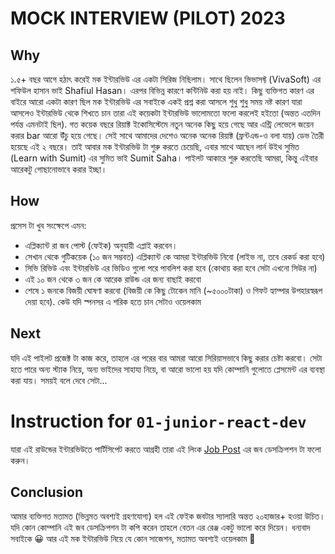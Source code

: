 # MOCK INTERVIEW (PILOT) 2023

## Why
১.৫+ বছর আগে হঠাৎ করেই মক ইন্টারভিউ এর একটা সিরিজ নিছিলাম। সাথে ছিলেন ভিভাসফ্ট (VivaSoft) এর শফিউল হাসান ভাই Shafiul Hasan। এরপর বিভিন্ন কারণে কন্টিনিউ করা হয় নাই। কিছু ব্যক্তিগত কারণ এর বাইরে আরো একটা কারণ ছিল মক ইন্টারভিউ এর সবাইকে একই প্রশ্ন করা আসলে শুধু শুধু সময় নষ্ট কারণ যারা আসলেও ইন্টারভিউ থেকে শিখতে চান তারা এই কয়েকটা ইন্টারভিউ ভালোমতো ফলো করলেই হইতো (অন্তত এতদিন পর্যন্ত এমনটাই ছিল).
গত কয়েক বছরে রিয়াক্ট ইকোসিস্টেমে নতুন অনেক কিছু হয়ে গেছে আর এন্ট্রি লেভেলে জয়েন করার bar আরো উঁচু হয়ে গেছে। সেই সাথে আমাদের দেশেও অনেক অনেক রিয়াক্ট (ফ্রন্টএন্ড-ও বলা যায়) ডেভ তৈরী হয়েছে এই ২ বছরে। তাই আবার মক ইন্টারভিউ টা শুরু করতে চেয়েছি, এবার সাথে আছেন লার্ন উইথ সুমিত (Learn with Sumit) এর সুমিত ভাই Sumit Saha।
পাইলট আকারে শুরু করতেছি আমরা, কিন্তু এইবার আরেকটু গোছানোভাবে করার ইচ্ছা।

## How
প্রসেস টা খুব সংক্ষেপে এমন:
- এপ্লিক্যান্ট রা জব পোস্ট (ফেইক) অনুযায়ী এপ্লাই করবেন।
- সেখান থেকে গুটিকয়েক (১০ জন সম্ভবত) এপ্লিক্যান্ট কে আমরা ইন্টারভিউ নিবো (লাইভ না, তবে রেকর্ড করা হবে)
- সিভি রিভিউ এবং ইন্টারভিউ এর ভিডিও গুলো পরে পাবলিশ করা হবে (কোথায় করা হবে সেটা এখনো সিউর না)
- এই ১০ জন থেকে ৩ জন কে আরেক রাউন্ড এর জন্য বাছাই করবো
- শেষে ১ জনকে বিজয়ী ঘোষণা করবো (বিজয়ী কে কিছু টোকেন মানি (~৫০০০টাকা) ও গিফট হ্যাম্পার উপহারস্বরূপ দেয়া হবে). কেউ যদি স্পনসর এ শরিক হতে চান সেটাও ওয়েলকাম

## Next
যদি এই পাইলট প্রজেক্ট টা কাজ করে, তাহলে এর পরের বার আমরা আরো সিরিয়াসভাবে কিছু করার চেষ্টা করবো। সেটা হতে পারে অন্য স্ট্যাক নিয়ে, অন্য ভাইদের সাহায্য নিয়ে, বা আরো ভালো হয় যদি কোম্পানি গুলোতে প্লেসমেন্ট এর ব্যবস্থা করা যায়। সময়ই বলে দেবে সেটা...


# Instruction for `01-junior-react-dev` 
যারা এই রাউন্ডের ইন্টারভিউতে পার্টিসিপেট করতে আগ্রহী তারা এই লিংক [Job Post](https://github.com/foyzulkarim/mock-interviews-2023/blob/main/01-junior-react-dev.md) এর জব ডেসক্রিপশন টা ফলো করুন।

## Conclusion
আমার ব্যক্তিগত মতামত (ভিন্নমত অবশ্যই গ্রহণযোগ্য) হল এই ফেইক জবটার স্যালারি অন্তত ২০হাজার+ হওয়া উচিত। যদি কোন কোম্পানি এই জব ডেসক্রিপশন টা কপি করেন তাহলে বেতন এর রেঞ্জ একটু ভালো করে দিয়েন। ধন্যবাদ সবাইকে 😀
আর এই মক ইন্টারভিউ নিয়ে যে কোন সাজেশন, মতামত অবশ্যই ওয়েলকাম 🙂
